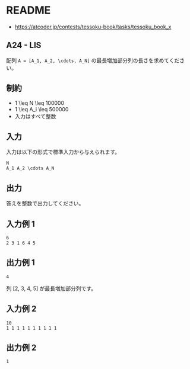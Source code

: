 # README
- <https://atcoder.jp/contests/tessoku-book/tasks/tessoku_book_x>
## A24 - LIS
配列 `A = [A_1, A_2, \cdots, A_N]` の最長増加部分列の長さを求めてください。
## 制約
* 1 \leq N \leq 100000
* 1 \leq A_i \leq 500000
* 入力はすべて整数
## 入力
入力は以下の形式で標準入力から与えられます。

```
N
A_1 A_2 \cdots A_N
```
## 出力
答えを整数で出力してください。
## 入力例 1
```
6
2 3 1 6 4 5
```
## 出力例 1
```
4
```

列 [2, 3, 4, 5] が最長増加部分列です。
## 入力例 2
```
10
1 1 1 1 1 1 1 1 1 1
```
## 出力例 2
```
1
```
